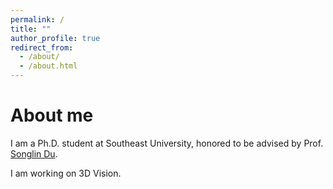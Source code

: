 ```yaml
---
permalink: /
title: ""
author_profile: true
redirect_from: 
  - /about/
  - /about.html
---
```


About me
======
I am a Ph.D. student at Southeast University, honored to be advised by Prof. [Songlin Du](https://songlin.ac.cn/).

I am working on 3D Vision.